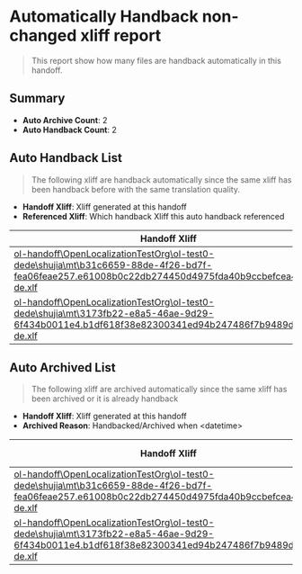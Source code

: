 # Automatically Handback non-changed xliff report
> This report show how many files are handback automatically in this handoff.

## Summary
* **Auto Archive Count**: 2
* **Auto Handback Count**: 2

## Auto Handback List
> The following xliff are handback automatically since the same xliff has been handback before with the same translation quality.

* **Handoff Xliff**: Xliff generated at this handoff
* **Referenced Xliff**: Which handback Xliff this auto handback referenced

| Handoff Xliff | Referenced Xliff | 
| --- | --- | 
| [ol-handoff\OpenLocalizationTestOrg\ol-test0-dede\shujia\mt\b31c6659-88de-4f26-bd7f-fea06feae257.e61008b0c22db274450d4975fda40b9ccbefcea4.de-de.xlf](https://github.com/OpenLocalizationTestOrg/ol-test0-handoff/blob/72e0cecc3ac318ceca84de9434d5d488721f9d00/ol-handoff/OpenLocalizationTestOrg/ol-test0-dede/shujia/mt/b31c6659-88de-4f26-bd7f-fea06feae257.e61008b0c22db274450d4975fda40b9ccbefcea4.de-de.xlf) | [ol-handback\OpenLocalizationTestOrg\ol-test0-dede\shujia\ht\b31c6659-88de-4f26-bd7f-fea06feae257.e61008b0c22db274450d4975fda40b9ccbefcea4.de-de.xlf](https://github.com/OpenLocalizationTestOrg/ol-test0-handback/blob/d5ccab99f931b9c808ac0fd8cf32177ab6c1621d/ol-handback/OpenLocalizationTestOrg/ol-test0-dede/shujia/ht/b31c6659-88de-4f26-bd7f-fea06feae257.e61008b0c22db274450d4975fda40b9ccbefcea4.de-de.xlf) | 
| [ol-handoff\OpenLocalizationTestOrg\ol-test0-dede\shujia\mt\3173fb22-e8a5-46ae-9d29-6f434b0011e4.b1df618f38e82300341ed94b247486f7b9489dcc.de-de.xlf](https://github.com/OpenLocalizationTestOrg/ol-test0-handoff/blob/72e0cecc3ac318ceca84de9434d5d488721f9d00/ol-handoff/OpenLocalizationTestOrg/ol-test0-dede/shujia/mt/3173fb22-e8a5-46ae-9d29-6f434b0011e4.b1df618f38e82300341ed94b247486f7b9489dcc.de-de.xlf) | [ol-handback\OpenLocalizationTestOrg\ol-test0-dede\shujia\ht\3173fb22-e8a5-46ae-9d29-6f434b0011e4.b1df618f38e82300341ed94b247486f7b9489dcc.de-de.xlf](https://github.com/OpenLocalizationTestOrg/ol-test0-handback/blob/d5ccab99f931b9c808ac0fd8cf32177ab6c1621d/ol-handback/OpenLocalizationTestOrg/ol-test0-dede/shujia/ht/3173fb22-e8a5-46ae-9d29-6f434b0011e4.b1df618f38e82300341ed94b247486f7b9489dcc.de-de.xlf) | 

## Auto Archived List
> The following xliff are archived automatically since the same xliff has been archived or it is already handback

* **Handoff Xliff**: Xliff generated at this handoff
* **Archived Reason**: Handbacked/Archived when &lt;datetime&gt;

| Handoff Xliff | Archived Reason | 
| --- | --- | 
| [ol-handoff\OpenLocalizationTestOrg\ol-test0-dede\shujia\mt\b31c6659-88de-4f26-bd7f-fea06feae257.e61008b0c22db274450d4975fda40b9ccbefcea4.de-de.xlf](https://github.com/OpenLocalizationTestOrg/ol-test0-handoff/blob/72e0cecc3ac318ceca84de9434d5d488721f9d00/ol-handoff/OpenLocalizationTestOrg/ol-test0-dede/shujia/mt/b31c6659-88de-4f26-bd7f-fea06feae257.e61008b0c22db274450d4975fda40b9ccbefcea4.de-de.xlf) | Archived when 17/02/09 04:48 | 
| [ol-handoff\OpenLocalizationTestOrg\ol-test0-dede\shujia\mt\3173fb22-e8a5-46ae-9d29-6f434b0011e4.b1df618f38e82300341ed94b247486f7b9489dcc.de-de.xlf](https://github.com/OpenLocalizationTestOrg/ol-test0-handoff/blob/72e0cecc3ac318ceca84de9434d5d488721f9d00/ol-handoff/OpenLocalizationTestOrg/ol-test0-dede/shujia/mt/3173fb22-e8a5-46ae-9d29-6f434b0011e4.b1df618f38e82300341ed94b247486f7b9489dcc.de-de.xlf) | Handbacked | 

